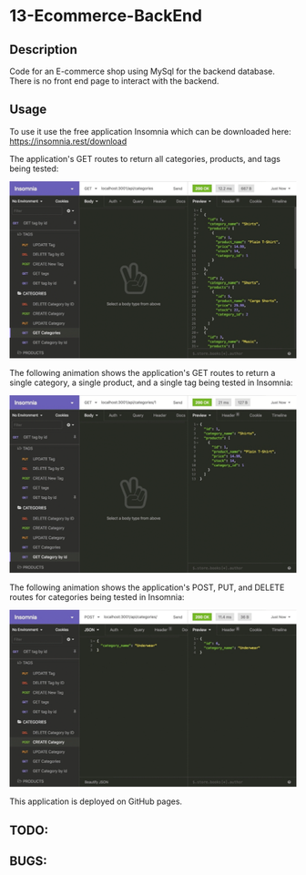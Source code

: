 # 13-Ecommerce-BackEnd

## Description
Code for an E-commerce shop using MySql for the backend database. There is no front end page to interact with the backend.

## Usage

To use it use the free application Insomnia which can be downloaded here: https://insomnia.rest/download

The application's GET routes to return all categories, products, and tags being tested:

![In Insomnia, the user tests “GET tags,” “GET Categories,” and “GET All Products.”.](./Assets/13-orm-homework-demo-01.gif)

The following animation shows the application's GET routes to return a single category, a single product, and a single tag being tested in Insomnia:

![In Insomnia, the user tests “GET tag by id,” “GET Category by ID,” and “GET One Product.”](./Assets/13-orm-homework-demo-02.gif)

The following animation shows the application's POST, PUT, and DELETE routes for categories being tested in Insomnia:

![In Insomnia, the user tests “DELETE Category by ID,” “CREATE Category,” and “UPDATE Category.”](./Assets/13-orm-homework-demo-03.gif)

This application is deployed on GitHub pages.

## TODO:

## BUGS: